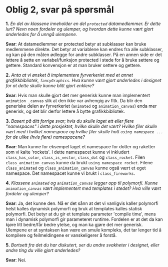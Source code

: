 # Oblig 2, svar på spørsmål

**1.** *En del av klassene inneholder en del `protected` datamedlemmer. Er dette lurt? Nevn noen fordeler og ulemper, og hvordan dette kunne vært gjort anderledes for å unngå ulempene.*
  
**Svar**: At datamedlemmer er protected betyr at subklasser kan bruke medlemmene direkte. Det betyr at variablene kan endres fra alle subklasser, og kan på den måten ødlegge for andre subklasser. På en annen side er det lettere å sette en variabel/funksjon protected i stede for å bruke settere og gettere. Standard konvensjon er at man bruker settere og gettere.

**2.** *Anta at vi ønsket å implementere fyrverkeriet med et annet grafikkbibliotek, `fancyGraphics`. Hva kunne vært gjort anderledes i designet for at dette skulle kunne blitt gjort enklere?*
  
**Svar**: Hvis man skulle gjort det mer generisk kunne man implementert `animation _canvas` slik at den ikke var avhengig av fltk. Da blir den generiske delen av fyrverkeriet (`animated` og `animation_canvas`) enda mer generisk, og det blir derfor lettere å bytte grafikkbibliotek.

**3.** *Basert på ditt forrige svar; hvis du skulle laget ett eller flere "namespaces" i dette prosjektet, hvilke skulle det vært? Hvilke filer skulle vært med i hvilket namespace og hvilke filer skulle hatt `using namespace ...` for de ulike (hvis flere) namespacene?*

**Svar**: Man kunne for eksempel laget et namespace for dotter og raketter som vi kalte 'rockets'. I dette namespacet kunne vi inkludert `class_has_color`, `class_is_vector`, `class_dot` og `class_rocket`. Filen `class_animation_canvas` kunne da brukt `using namespace rocket`. Filene `class_animated` og `class_animation_canvas` kunne også vært et eget namespace. Det namespacet kunne vi brukt i `class_fireworks`.  

**4.** *Klassene `animated` og `animation_canvas` legger opp til polymorfi. Kunne `animation_canvas` vært implementert med templates i stedet? Hva ville vært fordeler og ulemper?*

**Svar**: Ja, det kunne den. Nå er det sånn at det vi vanligvis kaller polymorfi helst kalles dynamisk polymorfi og bruk at templates kalles statisk polymorfi. Det betyr at du gir et template parameter 'compile time', mens man i dynamisk polymorfi gir parameteret runtime. Fordelen er at det da kan kjøre litt bedre/får bedre ytelse, og man ka gjøre det mer generisk. Ulempene er at syntaksen kan være en smule kompleks, det tar lenger tid å kompilere og feilmeldingene er vanskeligerer å forstå.

**5.** *Bortsett fra det du har diskutert, ser du andre svakheter i designet, eller andre ting du ville gjort anderledes?*

**Svar**: Nei.